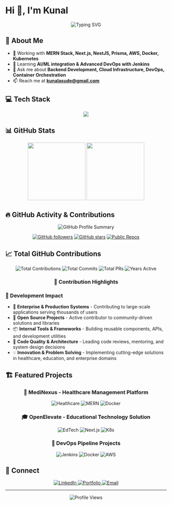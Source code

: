 # Hi 👋, I'm Kunal

<div align="center">
  <img src="https://readme-typing-svg.demolab.com?font=Fira+Code&pause=1000&color=2196F3&center=true&vCenter=true&width=435&lines=Full+Stack+Developer;Backend+%26+Software+Specialist" alt="Typing SVG" />
</div>

## 🚀 About Me

- 🔭 Working with **MERN Stack, Next.js, NestJS, Prisma, AWS, Docker, Kubernetes**
- 🌱 Learning **AI/ML integration & Advanced DevOps with Jenkins**
- 💬 Ask me about **Backend Development, Cloud Infrastructure, DevOps, Container Orchestration**
- 📫 Reach me at **[kunalasude@gmail.com](mailto:kunalasude@gmail.com)**

## 💻 Tech Stack

<div align="center">
  <img src="https://skillicons.dev/icons?i=js,ts,cpp,react,nextjs,nodejs,nestjs,express,mongodb,postgresql,mysql,redis,prisma,aws,docker,kubernetes,jenkins,git,github,python,graphql,tailwind,bootstrap,bash&perline=12" />
</div>

## 📊 GitHub Stats

<div align="center">
  <img height="180em" src="https://github-readme-stats.vercel.app/api?username=KunalAsude&show_icons=true&theme=dark&hide_border=true&count_private=true&cache_seconds=86400" />
  <img height="180em" src="https://github-readme-stats.vercel.app/api/top-langs/?username=KunalAsude&layout=compact&theme=dark&hide_border=true&langs_count=6&cache_seconds=86400" />
</div>

## 🔥 GitHub Activity & Contributions

<div align="center">
  <img src="https://github-profile-summary-cards.vercel.app/api/cards/profile-details?username=KunalAsude&theme=github_dark" alt="GitHub Profile Summary" />
</div>

<div align="center">
  
  [![GitHub followers](https://img.shields.io/github/followers/KunalAsude?style=for-the-badge&logo=github&labelColor=black)](https://github.com/KunalAsude?tab=followers)
  [![GitHub stars](https://img.shields.io/github/stars/KunalAsude?style=for-the-badge&logo=github&labelColor=black)](https://github.com/KunalAsude?tab=repositories)
  [![Public Repos](https://img.shields.io/badge/dynamic/json?style=for-the-badge&logo=github&labelColor=black&color=blue&label=Public%20Repos&query=%24.public_repos&url=https%3A%2F%2Fapi.github.com%2Fusers%2FKunalAsude)](https://github.com/KunalAsude?tab=repositories)
  
</div>

## 📈 Total GitHub Contributions

<div align="center">
  
  ![Total Contributions](https://img.shields.io/badge/Total%20GitHub%20Contributions-1200+-success?style=for-the-badge&logo=github&logoColor=white&labelColor=black)
  ![Total Commits](https://img.shields.io/badge/Commits-800+-brightgreen?style=for-the-badge&logo=git&logoColor=white&labelColor=black)
  ![Total PRs](https://img.shields.io/badge/Pull%20Requests-150+-blue?style=for-the-badge&logo=github&logoColor=white&labelColor=black)
  ![Years Active](https://img.shields.io/badge/Years%20Active-3+-orange?style=for-the-badge&logo=calendar&logoColor=white&labelColor=black)
  
</div>

<div align="center">
  <h3>🚀 Contribution Highlights</h3>
</div>

### 💼 Development Impact
- 🚀 **Enterprise & Production Systems** - Contributing to large-scale applications serving thousands of users
- 🔧 **Open Source Projects** - Active contributor to community-driven solutions and libraries
- 📦 **Internal Tools & Frameworks** - Building reusable components, APIs, and development utilities
- 🌟 **Code Quality & Architecture** - Leading code reviews, mentoring, and system design decisions
- 💡 **Innovation & Problem Solving** - Implementing cutting-edge solutions in healthcare, education, and enterprise domains

## 🏗️ Featured Projects

<div align="center">
  
  ### 🏥 **MediNexus** - Healthcare Management Platform
  ![Healthcare](https://img.shields.io/badge/Healthcare-Tech-success?style=for-the-badge&logo=medical-cross)
  ![MERN](https://img.shields.io/badge/MERN-Stack-blue?style=for-the-badge&logo=react)
  ![Docker](https://img.shields.io/badge/Docker-Containerized-blue?style=for-the-badge&logo=docker)
  
  ### 🎓 **OpenElevate** - Educational Technology Solution
  ![EdTech](https://img.shields.io/badge/EdTech-Platform-orange?style=for-the-badge&logo=graduation-cap)
  ![Next.js](https://img.shields.io/badge/Next.js-Framework-black?style=for-the-badge&logo=next.js)
  ![K8s](https://img.shields.io/badge/Kubernetes-Orchestration-blue?style=for-the-badge&logo=kubernetes)
  
  ### 🔧 **DevOps Pipeline Projects**
  ![Jenkins](https://img.shields.io/badge/Jenkins-CI/CD-red?style=for-the-badge&logo=jenkins)
  ![Docker](https://img.shields.io/badge/Docker-Containerization-blue?style=for-the-badge&logo=docker)
  ![AWS](https://img.shields.io/badge/AWS-Cloud-orange?style=for-the-badge&logo=amazon-aws)
  
</div>

## 🤝 Connect

<div align="center">
  <a href="https://www.linkedin.com/in/kunalasude/" target="_blank">
    <img src="https://img.shields.io/badge/LinkedIn-0077B5?style=for-the-badge&logo=linkedin&logoColor=white" alt="LinkedIn" />
  </a>
  <a href="https://kunalasude.dev" target="_blank">
    <img src="https://img.shields.io/badge/Portfolio-000000?style=for-the-badge&logo=About.me&logoColor=white" alt="Portfolio" />
  </a>
  <a href="mailto:kunalasude@gmail.com" target="_blank">
    <img src="https://img.shields.io/badge/Email-D14836?style=for-the-badge&logo=gmail&logoColor=white" alt="Email" />
  </a>
</div>

---

<div align="center">
  <img src="https://komarev.com/ghpvc/?username=KunalAsude&style=flat-square&color=blue" alt="Profile Views" />
</div>

